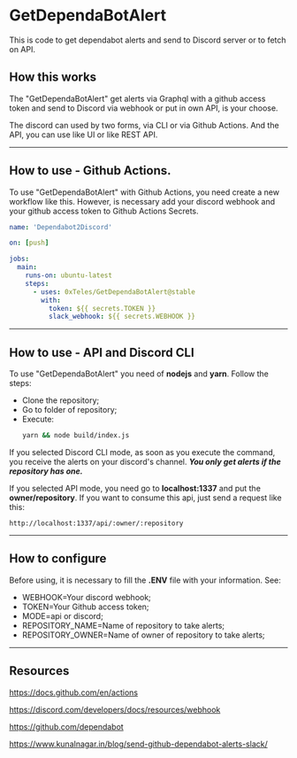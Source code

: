 # GetDependaBotAlert
This is code to get dependabot alerts and send to Discord server or to fetch on API.

## How this works

The "GetDependaBotAlert" get alerts via Graphql with a github access token and send to Discord via webhook or put in own API, is your choose.  


The discord can used by two forms, via CLI or via Github Actions. And the API, you can use like UI or like REST API.

-------------------------------
## How to use - Github Actions.

To use "GetDependaBotAlert" with Github Actions, you need create a new workflow like this. However, is necessary add your discord webhook and your github access token to Github Actions Secrets.

```yaml
name: 'Dependabot2Discord'

on: [push]

jobs:
  main:
    runs-on: ubuntu-latest
    steps:
      - uses: 0xTeles/GetDependaBotAlert@stable
        with:
          token: ${{ secrets.TOKEN }}
          slack_webhook: ${{ secrets.WEBHOOK }}

```
-------------------------------
## How to use - API and Discord CLI

To use "GetDependaBotAlert" you need of **nodejs** and **yarn**. Follow the steps:

* Clone the repository;
* Go to folder of repository;
* Execute:
  ```bash 
  yarn && node build/index.js
   ```

If you selected Discord CLI mode, as soon as you execute the command, you receive the alerts on your discord's channel. ***You only get alerts if the repository has one.***

If you selected API mode, you need go to **localhost:1337** and put the **owner/repository**. If you want to consume this api, just send a request like this:
```http
http://localhost:1337/api/:owner/:repository
```
-------------------------------


## How to configure

Before using, it is necessary to fill the **.ENV** file with your information. See:
* WEBHOOK=Your discord webhook;
* TOKEN=Your Github access token;
* MODE=api or discord;
* REPOSITORY_NAME=Name of repository to take alerts;
* REPOSITORY_OWNER=Name of owner of repository to take alerts;
-------------------------------
## Resources

https://docs.github.com/en/actions

https://discord.com/developers/docs/resources/webhook

https://github.com/dependabot

https://www.kunalnagar.in/blog/send-github-dependabot-alerts-slack/
